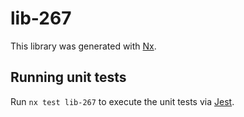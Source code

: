 # lib-267

This library was generated with [Nx](https://nx.dev).

## Running unit tests

Run `nx test lib-267` to execute the unit tests via [Jest](https://jestjs.io).
